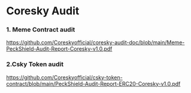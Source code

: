 # Coresky Audit

### 1. Meme Contract audit
https://github.com/Coreskyofficial/coresky-audit-doc/blob/main/Meme-PeckShield-Audit-Report-Coresky-v1.0.pdf

### 2.Csky Token audit
https://github.com/Coreskyofficial/csky-token-contract/blob/main/PeckShield-Audit-Report-ERC20-Coresky-v1.0.pdf


